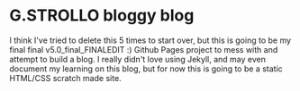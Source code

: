 # G.STROLLO bloggy blog
I think I've tried to delete this 5 times to start over, but this is going to be my final final v5.0_final_FINALEDIT :)
Github Pages project to mess with and attempt to build a blog. I really didn't love using Jekyll, and may even document my learning on this blog, but for now this is going to be a static HTML/CSS scratch made site.

